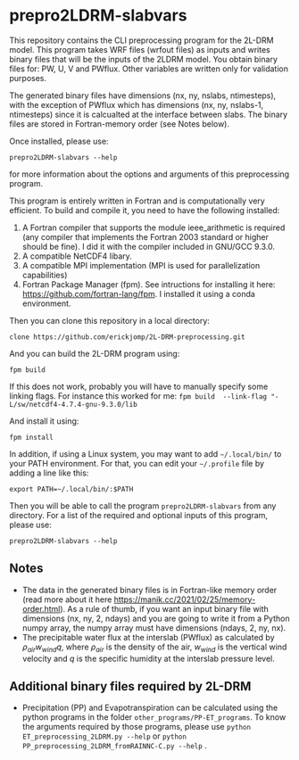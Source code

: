 # prepro2LDRM-slabvars 


This repository contains the CLI preprocessing program for the 2L-DRM model. This program takes WRF files (wrfout files) as inputs and writes  binary files that will be the inputs of the 2LDRM model. You obtain binary files for: PW, U, V and PWflux. Other variables are written only for validation purposes. 

The generated binary files have dimensions (nx, ny, nslabs, ntimesteps), with the exception of PWflux which has dimensions (nx, ny, nslabs-1, ntimesteps) since it is calcualted at the interface between slabs. The binary files are stored in Fortran-memory order (see Notes below).

Once installed, please use:

    prepro2LDRM-slabvars --help

for more information about the options and arguments of this preprocessing program.


This program is entirely written in Fortran and is computationally very efficient. To build and compile it, you need to have the following installed:
1. A Fortran compiler that supports the module ieee_arithmetic is required (any compiler that implements the Fortran 2003 standard or higher should be fine). I did it with the compiler included in GNU/GCC 9.3.0. 
2. A compatible NetCDF4 libary.
3. A compatible MPI implementation (MPI is used for parallelization capabilities)
4. Fortran Package Manager (fpm). See intructions for installing it here: https://github.com/fortran-lang/fpm. I installed it using a conda environment.

Then you can clone this repository in a local directory: 

    clone https://github.com/erickjomp/2L-DRM-preprocessing.git

And you can build the 2L-DRM program using:

    fpm build

If this does not work, probably you will have to manually specify some linking flags. For instance this worked for me: `fpm build  --link-flag "-L/sw/netcdf4-4.7.4-gnu-9.3.0/lib`

And install it using:

    fpm install


In addition, if using a Linux system, you may want to add `~/.local/bin/` to your PATH environment. For that, you can edit your `~/.profile` file by adding a line like this:

    export PATH=~/.local/bin/:$PATH

Then you will be able to call the program `prepro2LDRM-slabvars` from any directory. For a list of the required and optional inputs of this program, please use:

    prepro2LDRM-slabvars --help


## Notes
- The data in the generated  binary files is in Fortran-like memory order (read more about it here https://manik.cc/2021/02/25/memory-order.html). As a rule of thumb, if you want an input binary file with dimensions (nx, ny, 2, ndays) and you are going to write it from a Python numpy array, the numpy array must have dimensions (ndays, 2, ny, nx).
- The precipitable water flux at the interslab (PWflux) as calculated by $\rho_{air} w_{wind} q$, where $\rho_{air}$ is the density of the air, $w_{wind}$ is the vertical wind velocity and $q$ is the specific humidity at the interslab pressure level.

## Additional binary files required by 2L-DRM
- Precipitation (PP) and Evapotranspiration can be calculated using the python programs in the folder `other_programs/PP-ET_programs`. To know the arguments required by those programs, please use `python ET_preprocessing_2LDRM.py --help` or  `python PP_preprocessing_2LDRM_fromRAINNC-C.py --help` .

